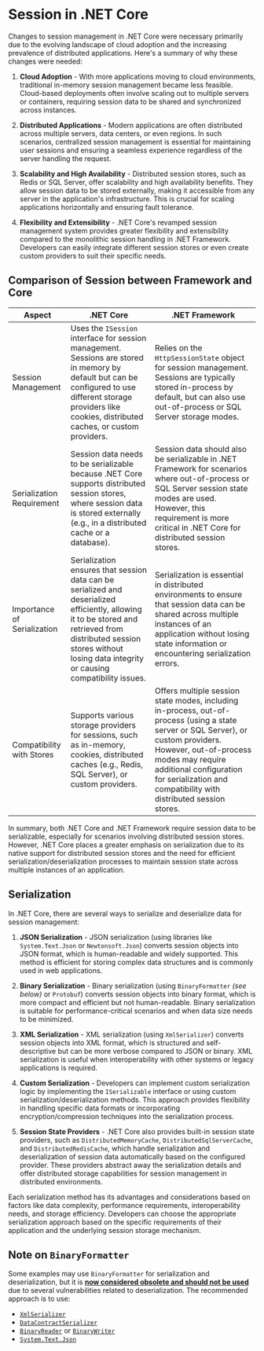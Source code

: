 # Session in .NET Core

Changes to session management in .NET Core were necessary primarily due to the evolving landscape of cloud adoption and the increasing prevalence of distributed applications. Here's a summary of why these changes were needed:

1. **Cloud Adoption** - With more applications moving to cloud environments, traditional in-memory session management became less feasible. Cloud-based deployments often involve scaling out to multiple servers or containers, requiring session data to be shared and synchronized across instances.

2. **Distributed Applications** - Modern applications are often distributed across multiple servers, data centers, or even regions. In such scenarios, centralized session management is essential for maintaining user sessions and ensuring a seamless experience regardless of the server handling the request.

3. **Scalability and High Availability** - Distributed session stores, such as Redis or SQL Server, offer scalability and high availability benefits. They allow session data to be stored externally, making it accessible from any server in the application's infrastructure. This is crucial for scaling applications horizontally and ensuring fault tolerance.

4. **Flexibility and Extensibility** - .NET Core's revamped session management system provides greater flexibility and extensibility compared to the monolithic session handling in .NET Framework. Developers can easily integrate different session stores or even create custom providers to suit their specific needs.

## Comparison of Session between Framework and Core


| Aspect                      | .NET Core                                    | .NET Framework                                |
|-----------------------------|----------------------------------------------|-----------------------------------------------|
| Session Management          | Uses the `ISession` interface for session management. Sessions are stored in memory by default but can be configured to use different storage providers like cookies, distributed caches, or custom providers. | Relies on the `HttpSessionState` object for session management. Sessions are typically stored in-process by default, but can also use out-of-process or SQL Server storage modes. |
| Serialization Requirement   | Session data needs to be serializable because .NET Core supports distributed session stores, where session data is stored externally (e.g., in a distributed cache or a database). | Session data should also be serializable in .NET Framework for scenarios where out-of-process or SQL Server session state modes are used. However, this requirement is more critical in .NET Core for distributed session stores. |
| Importance of Serialization | Serialization ensures that session data can be serialized and deserialized efficiently, allowing it to be stored and retrieved from distributed session stores without losing data integrity or causing compatibility issues. | Serialization is essential in distributed environments to ensure that session data can be shared across multiple instances of an application without losing state information or encountering serialization errors. |
| Compatibility with Stores    | Supports various storage providers for sessions, such as in-memory, cookies, distributed caches (e.g., Redis, SQL Server), or custom providers. | Offers multiple session state modes, including in-process, out-of-process (using a state server or SQL Server), or custom providers. However, out-of-process modes may require additional configuration for serialization and compatibility with distributed session stores. |

In summary, both .NET Core and .NET Framework require session data to be serializable, especially for scenarios involving distributed session stores. However, .NET Core places a greater emphasis on serialization due to its native support for distributed session stores and the need for efficient serialization/deserialization processes to maintain session state across multiple instances of an application.

## Serialization

In .NET Core, there are several ways to serialize and deserialize data for session management:

1. **JSON Serialization** - JSON serialization (using libraries like `System.Text.Json` or `Newtonsoft.Json`) converts session objects into JSON format, which is human-readable and widely supported. This method is efficient for storing complex data structures and is commonly used in web applications.

2. **Binary Serialization** - Binary serialization (using `BinaryFormatter` *(see below)* or `Protobuf`) converts session objects into binary format, which is more compact and efficient but not human-readable. Binary serialization is suitable for performance-critical scenarios and when data size needs to be minimized.

3. **XML Serialization** - XML serialization (using `XmlSerializer`) converts session objects into XML format, which is structured and self-descriptive but can be more verbose compared to JSON or binary. XML serialization is useful when interoperability with other systems or legacy applications is required.

4. **Custom Serialization** - Developers can implement custom serialization logic by implementing the `ISerializable` interface or using custom serialization/deserialization methods. This approach provides flexibility in handling specific data formats or incorporating encryption/compression techniques into the serialization process.

5. **Session State Providers** - .NET Core also provides built-in session state providers, such as `DistributedMemoryCache`, `DistributedSqlServerCache`, and `DistributedRedisCache`, which handle serialization and deserialization of session data automatically based on the configured provider. These providers abstract away the serialization details and offer distributed storage capabilities for session management in distributed environments.

Each serialization method has its advantages and considerations based on factors like data complexity, performance requirements, interoperability needs, and storage efficiency. Developers can choose the appropriate serialization approach based on the specific requirements of their application and the underlying session storage mechanism.

## Note on `BinaryFormatter`

Some examples may use `BinaryFormatter` for serialization and deserialization, but it is **[now considered obsolete and should not be used](https://aka.ms/binaryformatter)** due to several vulnerabilities related to deserialization. The recommended approach is to use:

- [`XmlSerializer`](https://learn.microsoft.com/en-us/dotnet/api/system.xml.serialization.xmlserializer)
- [`DataContractSerializer`](https://learn.microsoft.com/en-us/dotnet/api/system.runtime.serialization.datacontractserializer)
- [`BinaryReader`](https://learn.microsoft.com/en-us/dotnet/api/system.io.binaryreader) or [`BinaryWriter`](https://learn.microsoft.com/en-us/dotnet/api/system.io.binarywriter)
- [`System.Text.Json`](https://learn.microsoft.com/en-us/dotnet/api/system.text.json)